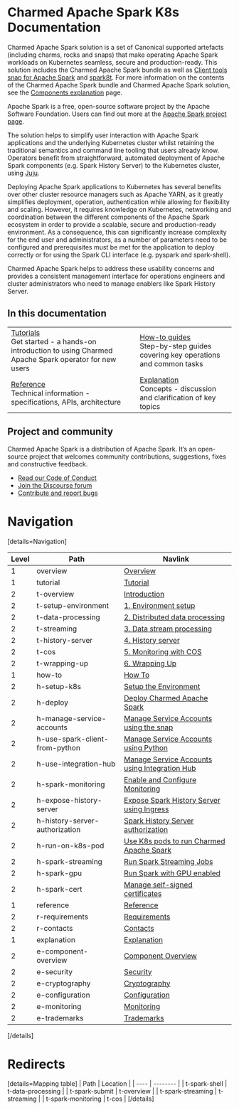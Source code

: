 # Charmed Apache Spark K8s Documentation

Charmed Apache Spark solution is a set of Canonical supported artefacts (including charms, rocks and snaps) that make operating Apache Spark workloads on Kubernetes seamless, secure and production-ready. This solution includes the Charmed Apache Spark bundle as well as [Client tools snap for Apache Spark](https://snapcraft.io/spark-client) and [spark8t](https://github.com/canonical/spark-k8s-toolkit-py). For more information on the contents of the Charmed Apache Spark bundle and Charmed Apache Spark solution, see the [Components explanation](/t/charmed-spark-documentation-explanation-components/11685) page.

Apache Spark is a free, open-source software project by the Apache Software Foundation. Users can find out more at the [Apache Spark project page](https://spark.apache.org).

The solution helps to simplify user interaction with Apache Spark applications and the underlying Kubernetes cluster whilst retaining the traditional semantics and command line tooling that users already know. Operators benefit from straightforward, automated deployment of Apache Spark components (e.g. Spark History Server) to the Kubernetes cluster, using [Juju](https://juju.is/). 

Deploying Apache Spark applications to Kubernetes has several benefits over other cluster resource managers such as Apache YARN, as it greatly simplifies deployment, operation, authentication while allowing for flexibility and scaling. However, it requires knowledge on Kubernetes, networking and coordination between the different components of the Apache Spark ecosystem in order to provide a scalable, secure and production-ready environment. As a consequence, this can significantly increase complexity for the end user and administrators, as a number of parameters need to be configured and prerequisites must be met for the application to deploy correctly or for using the Spark CLI interface (e.g. pyspark and spark-shell). 

Charmed Apache Spark helps to address these usability concerns and provides a consistent management interface for operations engineers and cluster administrators who need to manage enablers like Spark History Server.

## In this documentation

| | |
|--|--|
|  [Tutorials](/t/13234)</br>  Get started - a hands-on introduction to using Charmed Apache Spark operator for new users </br> |  [How-to guides](/t/11618) </br> Step-by-step guides covering key operations and common tasks |
| [Reference](/t/8962) </br> Technical information - specifications, APIs, architecture | [Explanation](/t/11685) </br> Concepts - discussion and clarification of key topics  |

## Project and community

Charmed Apache Spark is a distribution of Apache Spark. It’s an open-source project that welcomes community contributions, suggestions, fixes and constructive feedback.

- [Read our Code of Conduct](https://ubuntu.com/community/code-of-conduct)
- [Join the Discourse forum](https://discourse.charmhub.io/tag/spark)
- [Contribute and report bugs](https://github.com/canonical/spark-client-snap)

# Navigation

[details=Navigation]

| Level | Path                           | Navlink                                                                                                                                        |
|-------|--------------------------------|------------------------------------------------------------------------------------------------------------------------------------------------|
| 1     | overview                       | [Overview](/t/spark-client-snap-documentation/8963)                                                                                            | 
| 1     | tutorial                       | [Tutorial]()                                                                                                                                   |
| 2     | t-overview | [Introduction](/t/13234) |
| 2     | t-setup-environment | [1. Environment setup](/t/13233) |
| 2     | t-data-processing | [2. Distributed data processing](/t/13232) |
| 2     | t-streaming | [3. Data stream processing](/t/13230) |
| 2     | t-history-server | [4. History server](/t/17354) |
| 2     | t-cos | [5. Monitoring with COS](/t/13225) |
| 2     | t-wrapping-up | [6. Wrapping Up](/t/13224) |
| 1     | how-to                         | [How To]()                                                                                                                                     |
| 2     | h-setup-k8s                    | [Setup the Environment](/t/charmed-spark-k8s-documentation-how-to-setup-k8s-environment/11618)                                                 |
| 2     | h-deploy                       | [Deploy Charmed Apache Spark](/t/charmed-spark-k8s-documentation-how-to-deploy-charmed-spark/10979)                                                   |
| 2     | h-manage-service-accounts      | [Manage Service Accounts using the snap](/t/spark-client-snap-how-to-manage-spark-accounts/8959)                                               |
| 2     | h-use-spark-client-from-python | [Manage Service Accounts using Python](/t/spark-client-snap-how-to-python-api/8958)                                                            |
| 2     | h-use-integration-hub          | [Manage Service Accounts using Integration Hub](/t/charmed-spark-k8s-documentation-how-to-use-spark-integration-hub/14296)                     |
| 2     | h-spark-monitoring             | [Enable and Configure Monitoring](/t/charmed-spark-k8s-documentation-enable-monitoring/13063)                                                  |
| 2     | h-expose-history-server        | [Expose Spark History Server using Ingress](/t/charmed-spark-k8s-documentation-how-to-expose-history-server/14297)                                   |
| 2     | h-history-server-authorization | [Spark History Server authorization](/t/charmed-spark-k8s-documentation-how-to-enable-authentication-on-the-spark-history-server-charm/13563) |
| 2     | h-run-on-k8s-pod               | [Use K8s pods to run Charmed Apache Spark](/t/spark-client-snap-how-to-run-on-k8s-in-a-pod/8961)                                                      |
| 2     | h-spark-streaming              | [Run Spark Streaming Jobs](/t/charmed-spark-how-to-run-a-spark-streaming-job/10880)                                                            |
| 2     | h-spark-gpu             | [Run Spark with GPU enabled](/t/charmed-spark-k8s-documentation-enabling-gpu-acceleration-with-charmed-spark/14896)   |
| 2     | h-spark-cert             | [Manage self-signed certificates](/t/charmed-spark-k8s-documentation-using-self-signed-certificates/14898)                                                  |
| 1     | reference                      | [Reference]()                                                                                                                                  |
| 2     | r-requirements                 | [Requirements](/t/spark-client-snap-reference-requirements/8962)                                                                               |
| 2     | r-contacts                     | [Contacts](/t/charmed-spark-k8s-documentation-reference-contacts/14298)                                                                        |
| 1     | explanation                    | [Explanation]()                                                                                                                                |
| 2     | e-component-overview           | [Component Overview](/t/charmed-spark-documentation-explanation-components/11685)                                                              |
| 2     | e-security                       | [Security](/t/15858) |
| 2     | e-cryptography                       | [Cryptography](/t/15795) |
| 2     | e-configuration                | [Configuration](/t/spark-client-snap-explanation-hierarchical-configuration-handling/8956)                          |
| 2     | e-monitoring                   | [Monitoring](/t/charmed-spark-documentation-explanation-monitoring/14299)                                                        |
| 2     | e-trademarks                 | [Trademarks](/t/charmed-apache-spark-k8s-documentation-trademarks-explanation/16101)                                                        |

[/details]

# Redirects

[details=Mapping table]
| Path | Location |
| ---- | -------- |
| t-spark-shell | t-data-processing |
| t-spark-submit | t-overview |
| t-spark-streaming | t-streaming |
| t-spark-monitoring | t-cos |
[/details]